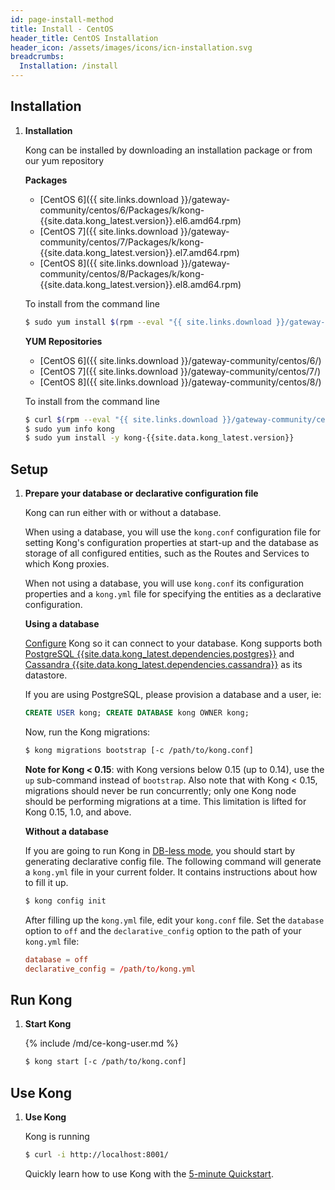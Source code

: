 ```yaml
---
id: page-install-method
title: Install - CentOS
header_title: CentOS Installation
header_icon: /assets/images/icons/icn-installation.svg
breadcrumbs:
  Installation: /install
---
```


## Installation

1. **Installation**

    Kong can be installed by downloading an installation package or from our yum repository
    
    **Packages**
    
    - [CentOS 6]({{ site.links.download }}/gateway-community/centos/6/Packages/k/kong-{{site.data.kong_latest.version}}.el6.amd64.rpm)
    - [CentOS 7]({{ site.links.download }}/gateway-community/centos/7/Packages/k/kong-{{site.data.kong_latest.version}}.el7.amd64.rpm)
    - [CentOS 8]({{ site.links.download }}/gateway-community/centos/8/Packages/k/kong-{{site.data.kong_latest.version}}.el8.amd64.rpm)
    
    To install from the command line
    
    ```bash
    $ sudo yum install $(rpm --eval "{{ site.links.download }}/gateway-community/centos/%{centos_ver}/Packages/k/kong-{{site.data.kong_latest.version}}.el%{centos_ver}.amd64.rpm")
    ```
    
    
    **YUM Repositories**
    
    - [CentOS 6]({{ site.links.download }}/gateway-community/centos/6/)
    - [CentOS 7]({{ site.links.download }}/gateway-community/centos/7/)
    - [CentOS 8]({{ site.links.download }}/gateway-community/centos/8/)
    
    To install from the command line
    
    ```bash
    $ curl $(rpm --eval "{{ site.links.download }}/gateway-community/centos/%{centos_ver}/config.repo") | sudo tee /etc/yum.repos.d/kong.repo
    $ sudo yum info kong
    $ sudo yum install -y kong-{{site.data.kong_latest.version}}
    ```

## Setup

1. **Prepare your database or declarative configuration file**

    Kong can run either with or without a database.

    When using a database, you will use the `kong.conf` configuration file for setting Kong's
    configuration properties at start-up and the database as storage of all configured entities,
    such as the Routes and Services to which Kong proxies.

    When not using a database, you will use `kong.conf` its configuration properties and a `kong.yml`
    file for specifying the entities as a declarative configuration.

    **Using a database**

    [Configure][configuration] Kong so it can connect to your database. Kong supports both [PostgreSQL {{site.data.kong_latest.dependencies.postgres}}](http://www.postgresql.org/) and [Cassandra {{site.data.kong_latest.dependencies.cassandra}}](http://cassandra.apache.org/) as its datastore.

    If you are using PostgreSQL, please provision a database and a user, ie:

    ```sql
    CREATE USER kong; CREATE DATABASE kong OWNER kong;
    ```

    Now, run the Kong migrations:

    ```bash
    $ kong migrations bootstrap [-c /path/to/kong.conf]
    ```

    **Note for Kong < 0.15**: with Kong versions below 0.15 (up to 0.14), use
    the `up` sub-command instead of `bootstrap`. Also note that with Kong <
    0.15, migrations should never be run concurrently; only one Kong node
    should be performing migrations at a time. This limitation is lifted for
    Kong 0.15, 1.0, and above.

    **Without a database**

    If you are going to run Kong in [DB-less mode](/{{site.data.kong_latest.release}}/db-less-and-declarative-config/),
    you should start by generating declarative config file. The following command will generate a `kong.yml`
    file in your current folder. It contains instructions about how to fill it up.

    ``` bash
    $ kong config init
    ```

    After filling up the `kong.yml` file, edit your `kong.conf` file. Set the `database` option
    to `off` and the `declarative_config` option to the path of your `kong.yml` file:

    ``` conf
    database = off
    declarative_config = /path/to/kong.yml
    ```

## Run Kong

1. **Start Kong**

    {% include /md/ce-kong-user.md %}

    ```bash
    $ kong start [-c /path/to/kong.conf]
    ```

## Use Kong

1. **Use Kong**

    Kong is running

    ```bash
    $ curl -i http://localhost:8001/
    ```

    Quickly learn how to use Kong with the [5-minute Quickstart](/latest/getting-started/quickstart).

[configuration]: /{{site.data.kong_latest.release}}/configuration#database
